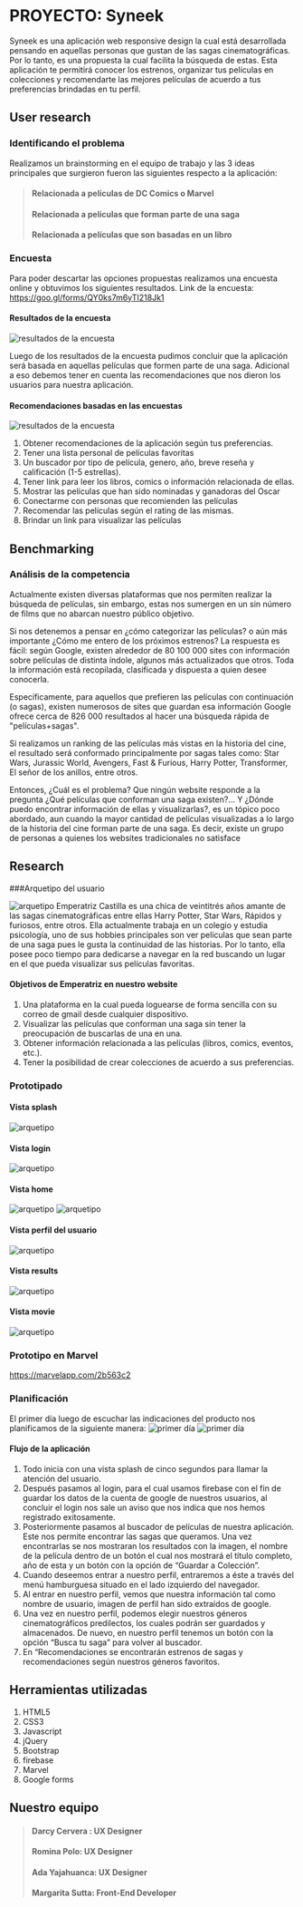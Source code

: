 # PROYECTO: Syneek

Syneek es una aplicación web responsive design la cual está desarrollada pensando en aquellas personas que gustan de las sagas cinematográficas. Por lo tanto, es una propuesta la cual facilita la búsqueda de estas. Esta aplicación te permitirá conocer los estrenos, organizar tus películas en colecciones y recomendarte las mejores películas de acuerdo a tus preferencias brindadas en tu perfil.

## User research

### Identificando el problema

Realizamos un brainstorming en el equipo de trabajo y las 3 ideas principales  que surgieron fueron las siguientes respecto a la aplicación:
>#### Relacionada a películas de DC Comics o Marvel
>#### Relacionada a películas que forman parte de una saga
>#### Relacionada a películas que son basadas en un libro

### Encuesta

Para poder descartar las opciones propuestas realizamos una encuesta online y obtuvimos los siguientes resultados.
Link de la encuesta: https://goo.gl/forms/QY0ks7m6yTI218Jk1

#### Resultados de la encuesta

![resultados de la encuesta](assets/images/resultados-encuesta.jpg)


Luego de los resultados de la encuesta pudimos concluir que la aplicación será basada en aquellas películas que formen parte de una saga.
Adicional a eso debemos tener en cuenta las recomendaciones que nos dieron los usuarios para nuestra aplicación.

#### Recomendaciones basadas en las encuestas

![resultados de la encuesta](assets/images/recomendaciones.jpg)

1. Obtener recomendaciones de la aplicación según tus preferencias.
2. Tener una lista personal de películas favoritas
3. Un buscador por tipo de película, genero, año, breve reseña y calificación (1-5 estrellas).
4. Tener link para leer los libros, comics o información relacionada de ellas.
5. Mostrar las películas que han sido nominadas y ganadoras del Oscar
6. Conectarme con personas que recomienden las películas 
7. Recomendar las películas según el rating de las mismas.
8. Brindar un link para visualizar las películas


## Benchmarking 

### Análisis de la competencia

Actualmente existen diversas plataformas que nos permiten realizar la búsqueda de películas, sin embargo, estas nos sumergen en un sin número de films que no abarcan nuestro público objetivo.

Si nos detenemos a pensar en ¿cómo categorizar las películas? o aún más importante ¿Cómo me entero de los próximos estrenos? La respuesta es fácil: según Google, existen alrededor de 80 100 000 sites con información sobre películas de distinta índole, algunos más actualizados que otros. Toda la información está recopilada, clasificada y dispuesta a quien desee conocerla.

Específicamente, para aquellos que prefieren las películas con continuación (o sagas), existen numerosos de sites que guardan esa información Google ofrece cerca de 826 000 resultados al hacer una búsqueda rápida de "películas+sagas".

Si realizamos un ranking de las películas más vistas en la historia del cine, el resultado será conformado principalmente por sagas tales como: Star Wars, Jurassic World, Avengers, Fast & Furious, Harry Potter, Transformer, El señor de los anillos, entre otros.

Entonces, ¿Cuál es el problema? Que ningún website responde a la pregunta ¿Qué películas que conforman una saga existen?... Y ¿Dónde puedo encontrar información de ellas y visualizarlas?, es un tópico poco abordado, aun cuando la mayor cantidad de películas visualizadas a lo largo de la historia del cine forman parte de una saga. Es decir, existe un grupo de personas a quienes los websites tradicionales no satisface


## Research 

###Arquetipo del usuario

![arquetipo](assets/images/arquetipo.jpg)
Emperatriz Castilla es una chica de veintitrés años amante de las sagas cinematográficas entre ellas Harry Potter, Star Wars, Rápidos y furiosos, entre otros.
Ella actualmente trabaja en un colegio y estudia psicología, uno de sus hobbies principales son ver películas que sean parte de una saga pues le gusta la continuidad de las historias.
Por lo tanto, ella posee poco tiempo para dedicarse a navegar en la red buscando un lugar en el que pueda visualizar sus películas favoritas.

#### Objetivos de Emperatriz en nuestro website
1. Una plataforma en la cual pueda loguearse de forma sencilla con su correo de gmail desde cualquier dispositivo.  
2. Visualizar las películas que conforman una saga sin tener la preocupación de buscarlas de una en una.
3. Obtener información relacionada a las películas (libros, comics, eventos, etc.).
4. Tener la posibilidad de crear colecciones de acuerdo a sus preferencias.


### Prototipado

#### Vista splash

![arquetipo](assets/images/splash.jpg)
#### Vista login
![arquetipo](assets/images/login.jpg)

#### Vista home 
![arquetipo](assets/images/menu-burger.jpg)
![arquetipo](assets/images/main.jpg)


#### Vista perfil del usuario
![arquetipo](assets/images/profile-user.jpg)



#### Vista results
![arquetipo](assets/images/results.jpg)

#### Vista movie
![arquetipo](assets/images/movie.jpg)
### Prototipo en Marvel
https://marvelapp.com/2b563c2
### Planificación 
El primer día luego de escuchar las indicaciones del producto nos planificamos de la siguiente manera:
![primer día](assets/images/primerdia.jpg)
![primer día](assets/images/plan-semanal.jpg)

#### Flujo de la aplicación 
1.	Todo inicia con una vista splash de cinco segundos para llamar la atención del usuario.
2.	Después pasamos al login, para el cual usamos firebase con el fin de guardar los datos de la cuenta de google de nuestros usuarios, al concluir el login nos sale un aviso que nos indica que nos hemos registrado exitosamente.
3.	Posteriormente pasamos al buscador de películas de nuestra aplicación. Este nos permite encontrar las sagas que queramos. Una vez encontrarlas se nos mostraran los resultados con la imagen, el nombre de la película dentro de un botón el cual nos mostrará el título completo, año de esta y un botón con la opción de “Guardar a Colección”.
4.	Cuando deseemos entrar a nuestro perfil, entraremos a éste a través del menú hamburguesa situado en el lado izquierdo del navegador.
5.	Al entrar en nuestro perfil, vemos que nuestra información tal como nombre de usuario, imagen de perfil han sido extraídos de google.
6.	Una vez en nuestro perfil, podemos elegir nuestros géneros cinematográficos predilectos, los cuales podrán ser guardados y almacenados. De nuevo, en nuestro perfil tenemos un botón con la opción “Busca tu saga” para volver al buscador.
7.	En “Recomendaciones se encontrarán estrenos de sagas y recomendaciones según nuestros géneros favoritos.




## Herramientas utilizadas

1. HTML5
2. CSS3
3. Javascript
4. jQuery
5. Bootstrap
6. firebase
7. Marvel
8. Google forms
## Nuestro equipo 

>#### Darcy Cervera : UX Designer
>#### Romina Polo: UX Designer
>#### Ada Yajahuanca: UX Designer
>#### Margarita Sutta: Front-End Developer
